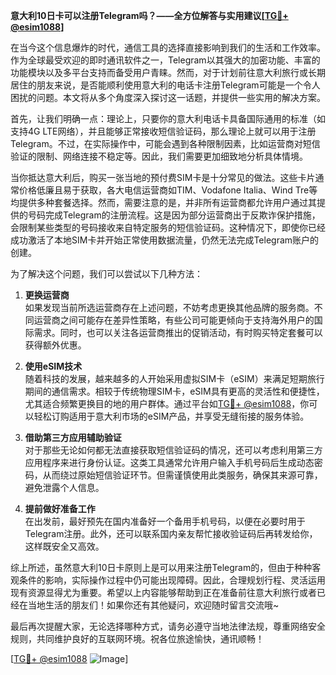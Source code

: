 **意大利10日卡可以注册Telegram吗？——全方位解答与实用建议[[TG💪+ @esim1088](https://t.me/s/esim1088)]**

在当今这个信息爆炸的时代，通信工具的选择直接影响到我们的生活和工作效率。作为全球最受欢迎的即时通讯软件之一，Telegram以其强大的加密功能、丰富的功能模块以及多平台支持而备受用户青睐。然而，对于计划前往意大利旅行或长期居住的朋友来说，是否能顺利使用意大利的电话卡注册Telegram可能是一个令人困扰的问题。本文将从多个角度深入探讨这一话题，并提供一些实用的解决方案。

首先，让我们明确一点：理论上，只要你的意大利电话卡具备国际通用的标准（如支持4G LTE网络），并且能够正常接收短信验证码，那么理论上就可以用于注册Telegram。不过，在实际操作中，可能会遇到各种限制因素，比如运营商对短信验证的限制、网络连接不稳定等。因此，我们需要更加细致地分析具体情境。

当你抵达意大利后，购买一张当地的预付费SIM卡是十分常见的做法。这些卡片通常价格低廉且易于获取，各大电信运营商如TIM、Vodafone Italia、Wind Tre等均提供多种套餐选择。然而，需要注意的是，并非所有运营商都允许用户通过其提供的号码完成Telegram的注册流程。这是因为部分运营商出于反欺诈保护措施，会限制某些类型的号码接收来自特定服务的短信验证码。这种情况下，即使你已经成功激活了本地SIM卡并开始正常使用数据流量，仍然无法完成Telegram账户的创建。

为了解决这个问题，我们可以尝试以下几种方法：

1. **更换运营商**  
   如果发现当前所选运营商存在上述问题，不妨考虑更换其他品牌的服务商。不同运营商之间可能存在差异性策略，有些公司可能更倾向于支持海外用户的国际需求。同时，也可以关注各运营商推出的促销活动，有时购买特定套餐可以获得额外优惠。

2. **使用eSIM技术**  
   随着科技的发展，越来越多的人开始采用虚拟SIM卡（eSIM）来满足短期旅行期间的通信需求。相较于传统物理SIM卡，eSIM具有更高的灵活性和便捷性，尤其适合频繁更换目的地的用户群体。通过平台如[TG💪+ @esim1088](https://t.me/s/esim1088)，你可以轻松订购适用于意大利市场的eSIM产品，并享受无缝衔接的服务体验。

3. **借助第三方应用辅助验证**  
   对于那些无论如何都无法直接获取短信验证码的情况，还可以考虑利用第三方应用程序来进行身份认证。这类工具通常允许用户输入手机号码后生成动态密码，从而绕过原始短信验证环节。但需谨慎使用此类服务，确保其来源可靠，避免泄露个人信息。

4. **提前做好准备工作**  
   在出发前，最好预先在国内准备好一个备用手机号码，以便在必要时用于Telegram注册。此外，还可以联系国内亲友帮忙接收验证码后再转发给你，这样既安全又高效。

综上所述，虽然意大利10日卡原则上是可以用来注册Telegram的，但由于种种客观条件的影响，实际操作过程中仍可能出现障碍。因此，合理规划行程、灵活运用现有资源显得尤为重要。希望以上内容能够帮助到正在准备前往意大利旅行或者已经在当地生活的朋友们！如果你还有其他疑问，欢迎随时留言交流哦~

最后再次提醒大家，无论选择哪种方式，请务必遵守当地法律法规，尊重网络安全规则，共同维护良好的互联网环境。祝各位旅途愉快，通讯顺畅！

[[TG💪+ @esim1088](https://t.me/s/esim1088) ![Image](https://i.postimg.cc/4NQfJmqS/Snipaste-2025-05-13-00-14-12.png)]